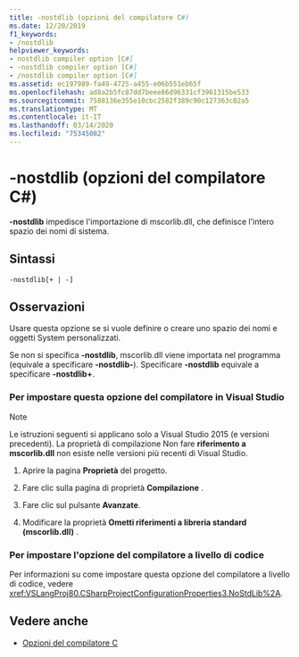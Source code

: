 ```yaml
---
title: -nostdlib (opzioni del compilatore C#)
ms.date: 12/20/2019
f1_keywords:
- /nostdlib
helpviewer_keywords:
- nostdlib compiler option [C#]
- -nostdlib compiler option [C#]
- /nostdlib compiler option [C#]
ms.assetid: ec197989-fa49-4725-a455-e06b551eb65f
ms.openlocfilehash: ad8a2b5fc87dd7beee86d96331cf3961315be533
ms.sourcegitcommit: 7588136e355e10cbc2582f389c90c127363c02a5
ms.translationtype: MT
ms.contentlocale: it-IT
ms.lasthandoff: 03/14/2020
ms.locfileid: "75345082"
---
```

# <a name="-nostdlib-c-compiler-options"></a>-nostdlib (opzioni del compilatore C#)

**-nostdlib** impedisce l'importazione di mscorlib.dll, che definisce l'intero spazio dei nomi di sistema.

## <a name="syntax"></a>Sintassi

```console
-nostdlib[+ | -]
```

## <a name="remarks"></a>Osservazioni

Usare questa opzione se si vuole definire o creare uno spazio dei nomi e oggetti System personalizzati.

Se non si specifica **-nostdlib**, mscorlib.dll viene importata nel programma (equivale a specificare **-nostdlib-**). Specificare **-nostdlib** equivale a specificare **-nostdlib+**.

### <a name="to-set-this-compiler-option-in-visual-studio"></a>Per impostare questa opzione del compilatore in Visual Studio

> [!NOTE]
> Le istruzioni seguenti si applicano solo a Visual Studio 2015 (e versioni precedenti). La proprietà di compilazione Non fare **riferimento a mscorlib.dll** non esiste nelle versioni più recenti di Visual Studio.

1. Aprire la pagina **Proprietà** del progetto.

2. Fare clic sulla pagina di proprietà **Compilazione** .

3. Fare clic sul pulsante **Avanzate**.

4. Modificare la proprietà **Ometti riferimenti a libreria standard (mscorlib.dll)** .

### <a name="to-set-this-compiler-option-programmatically"></a>Per impostare l'opzione del compilatore a livello di codice

Per informazioni su come impostare questa opzione del compilatore a livello di codice, vedere <xref:VSLangProj80.CSharpProjectConfigurationProperties3.NoStdLib%2A>.

## <a name="see-also"></a>Vedere anche

- [Opzioni del compilatore C](./index.md)
